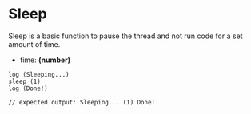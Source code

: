 # Sleep

Sleep is a basic function to pause the thread and not run code for a set amount of time.

- time: **(number)**

```
log (Sleeping...)
sleep (1)
log (Done!)

// expected output: Sleeping... (1) Done!
```